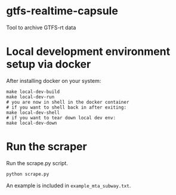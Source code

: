 # gtfs-realtime-capsule
Tool to archive GTFS-rt data

# Local development environment setup via docker
After installing docker on your system:
```shell
make local-dev-build
make local-dev-run
# you are now in shell in the docker container
# if you want to shell back in after exiting:
make local-dev-shell
# if you want to tear down local dev env:
make local-dev-down
```

# Run the scraper
Run the scrape.py script.

```bash
python scrape.py
```

An example is included in `example_mta_subway.txt`.
